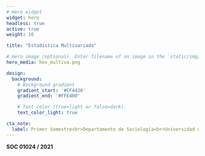 ```yaml
---
# Hero widget
widget: hero
headless: true
active: true
weight: 10

title: "Estadística Multivariada"

# Hero image (optional). Enter filename of an image in the `static/img/` folder.
hero_media: hex_multiva.png

design:
  background:
    # Background gradient
    gradient_start: '#CF4420'
    gradient_end: '#FFE400'

    # Text color (true=light or false=dark).
    text_color_light: true

cta_note:
  label: Primer Semestre<br>Departamento de Sociología<br>Universidad de Chile<br>[multivariada.netlify.app]()
---
```


**SOC 01024 / 2021**
